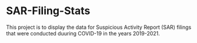 # SAR-Filing-Stats

This project is to display the data for Suspicious Activity Report (SAR) filings that were conducted duuring COVID-19 in the years 2019-2021.
